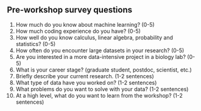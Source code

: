 ## Pre-workshop survey questions

1. How much do you know about machine learning? (0-5)
1. How much coding experience do you have? (0-5)
1. How well do you know calculus, linear algebra, probability and statistics? (0-5)
1. How often do you encounter large datasets in your research? (0-5)
1. Are you interested in a more data-intensive project in a biology lab? (0-5)
1. What is your career stage? (graduate student, postdoc, scientist, etc.)
1. Briefly describe your current research. (1-2 sentences)
1. What type of data have you worked on? (1-2 sentences)
1. What problems do you want to solve with your data? (1-2 sentences)
1. At a high level, what do you want to learn from the workshop? (1-2 sentences)
